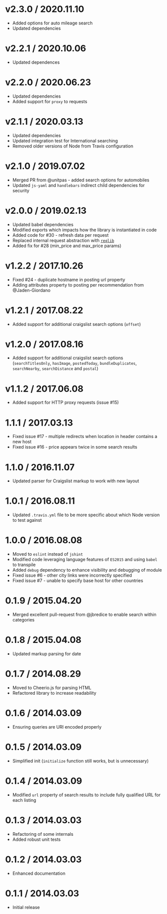 # v2.3.0 / 2020.11.10

* Added options for auto mileage search
* Updated dependencies

# v2.2.1 / 2020.10.06

* Updated dependences

# v2.2.0 / 2020.06.23

* Updated dependencies
* Added support for `proxy` to requests

# v2.1.1 / 2020.03.13

* Updated dependencies
* Updated integration test for International searching
* Removed older versions of Node from Travis configuration

# v2.1.0 / 2019.07.02

* Merged PR from @unitpas - added search options for automobiles
* Updated `js-yaml` and `handlebars` indirect child dependencies for security

# v2.0.0 / 2019.02.13

* Updated babel dependencies
* Modified exports which impacts how the library is instantiated in code
* Added code for #30 - refresh data per request
* Replaced internal request abstraction with [`reqlib`](https://github.com/brozeph/reqlib)
* Added fix for #28 (min_price and max_price params)

# v1.2.2 / 2017.10.26

* Fixed #24 - duplicate hostname in posting url property
* Adding attributes property to posting per recommendation from @Jaden-Giordano

# v1.2.1 / 2017.08.22

* Added support for additional craigslist search options (`offset`)

# v1.2.0 / 2017.08.16

* Added support for additional craigslist search options (`searchTitlesOnly`, `hasImage`, `postedToday`, `bundleDuplicates`, `searchNearby`, `searchDistance` and `postal`)

# v1.1.2 / 2017.06.08

* Added support for HTTP proxy requests (issue #15)

# 1.1.1 / 2017.03.13

* Fixed issue #17 - multiple redirects when location in header contains a new host
* Fixed issue #16 - price appears twice in some search results

# 1.1.0 / 2016.11.07

* Updated parser for Craigslist markup to work with new layout

# 1.0.1 / 2016.08.11

* Updated `.travis.yml` file to be more specific about which Node version to test against

# 1.0.0 / 2016.08.08

* Moved to `eslint` instead of `jshint`
* Modified code leveraging language features of `ES2015` and using `babel` to transpile
* Added `debug` dependency to enhance visibility and debugging of module
* Fixed issue #6 - other city links were incorrectly specified
* Fixed issue #7 - unable to specify base host for other countries

# 0.1.9 / 2015.04.20

* Merged excellent pull-request from @jbredice to enable search within categories

# 0.1.8 / 2015.04.08

* Updated markup parsing for date

# 0.1.7 / 2014.08.29

* Moved to Cheerio.js for parsing HTML
* Refactored library to increase readability

# 0.1.6 / 2014.03.09

* Ensuring queries are URI encoded properly

# 0.1.5 / 2014.03.09

* Simplified init (`initialize` function still works, but is unnecessary)

# 0.1.4 / 2014.03.09

* Modified `url` property of search results to include fully qualified URL for each listing

# 0.1.3 / 2014.03.03

* Refactoring of some internals
* Added robust unit tests

# 0.1.2 / 2014.03.03

* Enhanced documentation

# 0.1.1 / 2014.03.03

* Initial release
